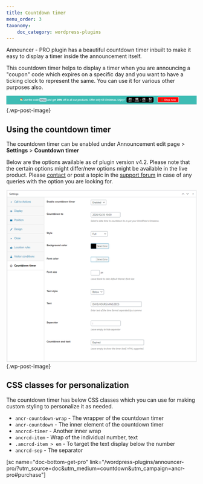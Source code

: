 ```yaml
---
title: Countdown timer
menu_order: 3
taxonomy:
    doc_category: wordpress-plugins
---
```


Announcer - PRO plugin has a beautiful countdown timer inbuilt to make it easy to display a timer inside the announcement itself.

This countdown timer helps to display a timer when you are announcing a "coupon" code which expires on a specific day and you want to have a ticking clock to represent the same. You can use it for various other purposes also.

![Countdown timer in Announcer - PRO plugin](/_images/ancrp-countdown-timer-1.png) {.wp-post-image}

## Using the countdown timer

The countdown timer can be enabled under Announcement edit page > **Settings** > **Countdown timer**

Below are the options available as of plugin version v4.2. Please note that the certain options might differ/new options might be available in the live product. Please [contact](/contact) or post a topic in the [support forum](/forum) in case of any queries with the option you are looking for.

![Countdown timer in Announcer - PRO plugin](/_images/ancrp-countdown-timer-2.png) {.wp-post-image}

## CSS classes for personalization

The countdown timer has below CSS classes which you can use for making custom styling to personalize it as needed.

* `ancr-countdown-wrap` - The wrapper of the countdown timer
* `ancr-countdown` - The inner element of the countdown timer
* `ancrcd-timer` - Another inner wrap
* `ancrcd-item` - Wrap of the individual number, text
* `.ancrcd-item > em` - To target the text display below the number
* `ancrcd-sep` - The separator

[sc name="doc-bottom-get-pro" link="/wordpress-plugins/announcer-pro/?utm_source=doc&utm_medium=countdown&utm_campaign=ancr-pro#purchase"]